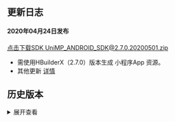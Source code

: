 ## 更新日志
#### 2020年04月24日发布
[点击下载SDK UniMP_ANDROID_SDK@2.7.0.20200501.zip](http://download.dcloud.net.cn/unimpsdk/UniMPSDK_Android@2.7.0.20200501.zip)
+ 需使用HBuilderX（2.7.0）版本生成 小程序App 资源。
+ 其他更新 [详情](https://update.dcloud.net.cn/hbuilderx/changelog/2.7.0.20200501-alpha.html)


## 历史版本
<details>
<summary>展开查看</summary>

百度网盘链接: [https://pan.baidu.com/s/1Gb19IMm2ihRA0u4MNzCT4Q](https://pan.baidu.com/s/1Gb19IMm2ihRA0u4MNzCT4Q) 提取码: hnug